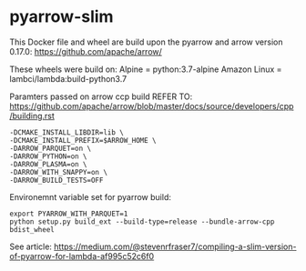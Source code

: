 # pyarrow-slim

This Docker file and wheel are build upon the pyarrow and arrow version 0.17.0: https://github.com/apache/arrow/

These wheels were build on:
    Alpine = python:3.7-alpine
    Amazon Linux = lambci/lambda:build-python3.7

Paramters passed on arrow ccp build
REFER TO: https://github.com/apache/arrow/blob/master/docs/source/developers/cpp/building.rst

    -DCMAKE_INSTALL_LIBDIR=lib \
    -DCMAKE_INSTALL_PREFIX=$ARROW_HOME \
    -DARROW_PARQUET=on \
    -DARROW_PYTHON=on \
    -DARROW_PLASMA=on \
    -DARROW_WITH_SNAPPY=on \
    -DARROW_BUILD_TESTS=OFF 

Environemnt variable set for pyarrow build:

    export PYARROW_WITH_PARQUET=1
    python setup.py build_ext --build-type=release --bundle-arrow-cpp bdist_wheel
    
See article: https://medium.com/@stevenrfraser7/compiling-a-slim-version-of-pyarrow-for-lambda-af995c52c6f0
